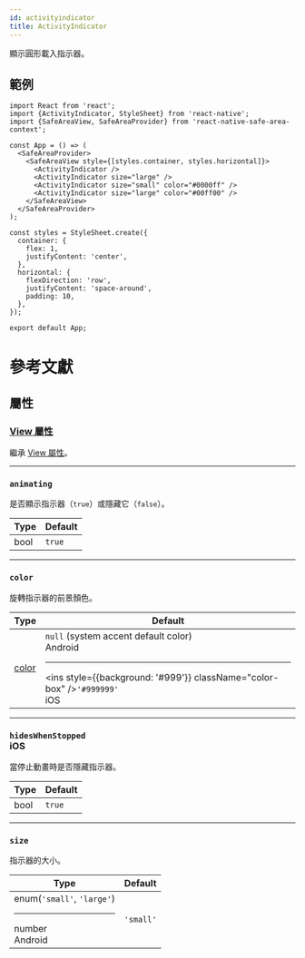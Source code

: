 ```yaml
---
id: activityindicator
title: ActivityIndicator
---
```


顯示圓形載入指示器。

## 範例

```SnackPlayer name=ActivityIndicator%20Example
import React from 'react';
import {ActivityIndicator, StyleSheet} from 'react-native';
import {SafeAreaView, SafeAreaProvider} from 'react-native-safe-area-context';

const App = () => (
  <SafeAreaProvider>
    <SafeAreaView style={[styles.container, styles.horizontal]}>
      <ActivityIndicator />
      <ActivityIndicator size="large" />
      <ActivityIndicator size="small" color="#0000ff" />
      <ActivityIndicator size="large" color="#00ff00" />
    </SafeAreaView>
  </SafeAreaProvider>
);

const styles = StyleSheet.create({
  container: {
    flex: 1,
    justifyContent: 'center',
  },
  horizontal: {
    flexDirection: 'row',
    justifyContent: 'space-around',
    padding: 10,
  },
});

export default App;
```

# 參考文獻

## 屬性

### [View 屬性](view#props)

繼承 [View 屬性](view#props)。

---

### `animating`

是否顯示指示器（`true`）或隱藏它（`false`）。

| Type | Default |
| ---- | ------- |
| bool | `true`  |

---

### `color`

旋轉指示器的前景顏色。

| Type            | Default                                                                                                                                                                                     |
| --------------- | ------------------------------------------------------------------------------------------------------------------------------------------------------------------------------------------- |
| [color](colors) | `null` (system accent default color)<div class="label android">Android</div><hr/><ins style={{background: '#999'}} className="color-box" />`'#999999'` <div className="label ios">iOS</div> |

---

### `hidesWhenStopped` <div class="label ios">iOS</div>

當停止動畫時是否隱藏指示器。

| Type | Default |
| ---- | ------- |
| bool | `true`  |

---

### `size`

指示器的大小。

| Type                                                                           | Default   |
| ------------------------------------------------------------------------------ | --------- |
| enum(`'small'`, `'large'`)<hr/>number <div class="label android">Android</div> | `'small'` |